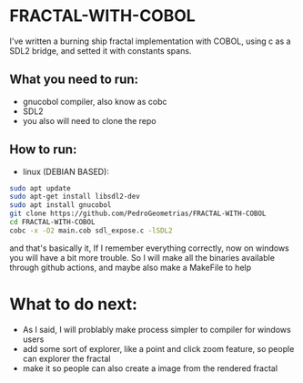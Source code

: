 # FRACTAL-WITH-COBOL
I've written a burning ship fractal implementation with COBOL, using c as a SDL2 bridge, and setted it with constants spans.
## What you need to run:
- gnucobol compiler, also know as cobc
- SDL2
- you also will need to clone the repo 
## How to run:
- linux (DEBIAN BASED):
```bash
sudo apt update
sudo apt-get install libsdl2-dev
sudo apt install gnucobol
git clone https://github.com/PedroGeometrias/FRACTAL-WITH-COBOL
cd FRACTAL-WITH-COBOL
cobc -x -O2 main.cob sdl_expose.c -lSDL2
```
and that's basically it, If I remember everything correctly, now on windows you will have a bit more trouble.
So I will make all the binaries available through github actions, and maybe also make a MakeFile to help

# What to do next:
- As I said, I will problably make process simpler to compiler for windows users
- add some sort of explorer, like a point and click zoom feature, so people can explorer the fractal
- make it so people can also create a image from the rendered fractal


